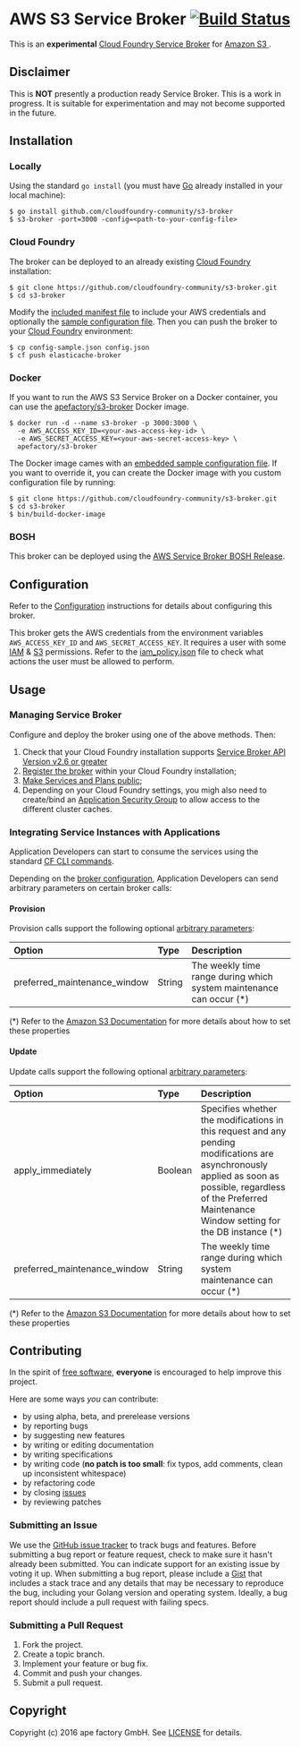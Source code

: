 # AWS S3 Service Broker [![Build Status](https://travis-ci.org/cloudfoundry-community/s3-broker.png)](https://travis-ci.org/cloudfoundry-community/s3-broker)

This is an **experimental** [Cloud Foundry Service Broker](https://docs.cloudfoundry.org/services/overview.html) for [Amazon S3  ](https://aws.amazon.com/s3/).


## Disclaimer

This is **NOT** presently a production ready Service Broker. This is a work in progress. It is suitable for experimentation and may not become supported in the future.

## Installation

### Locally

Using the standard `go install` (you must have [Go](https://golang.org/) already installed in your local machine):

```
$ go install github.com/cloudfoundry-community/s3-broker
$ s3-broker -port=3000 -config=<path-to-your-config-file>
```

### Cloud Foundry

The broker can be deployed to an already existing [Cloud Foundry](https://www.cloudfoundry.org/) installation:

```
$ git clone https://github.com/cloudfoundry-community/s3-broker.git
$ cd s3-broker
```

Modify the [included manifest file](https://github.com/cloudfoundry-community/s3-broker/blob/master/manifest.yml) to include your AWS credentials and optionally the [sample configuration file](https://github.com/cloudfoundry-community/s3-broker/blob/master/config-sample.json). Then you can push the broker to your [Cloud Foundry](https://www.cloudfoundry.org/) environment:

```
$ cp config-sample.json config.json
$ cf push elasticache-broker
```

### Docker

If you want to run the AWS S3 Service Broker on a Docker container, you can use the [apefactory/s3-broker](https://registry.hub.docker.com/u/apefactory/s3-broker/) Docker image.

```
$ docker run -d --name s3-broker -p 3000:3000 \
  -e AWS_ACCESS_KEY_ID=<your-aws-access-key-id> \
  -e AWS_SECRET_ACCESS_KEY=<your-aws-secret-access-key> \
  apefactory/s3-broker
```

The Docker image cames with an [embedded sample configuration file](https://github.com/cloudfoundry-community/s3-broker/blob/master/config-sample.json). If you want to override it, you can create the Docker image with you custom configuration file by running:

```
$ git clone https://github.com/cloudfoundry-community/s3-broker.git
$ cd s3-broker
$ bin/build-docker-image
```

### BOSH

This broker can be deployed using the [AWS Service Broker BOSH Release](https://github.com/cf-platform-eng/aws-broker-boshrelease).

## Configuration

Refer to the [Configuration](https://github.com/cloudfoundry-community/s3-broker/blob/master/CONFIGURATION.md) instructions for details about configuring this broker.

This broker gets the AWS credentials from the environment variables `AWS_ACCESS_KEY_ID` and `AWS_SECRET_ACCESS_KEY`. It requires a user with some [IAM](https://aws.amazon.com/iam/) & [S3](https://aws.amazon.com/s3/) permissions. Refer to the [iam_policy.json](https://github.com/cloudfoundry-community/s3-broker/blob/master/iam_policy.json) file to check what actions the user must be allowed to perform.

## Usage

### Managing Service Broker

Configure and deploy the broker using one of the above methods. Then:

1. Check that your Cloud Foundry installation supports [Service Broker API Version v2.6 or greater](https://docs.cloudfoundry.org/services/api.html#changelog)
2. [Register the broker](https://docs.cloudfoundry.org/services/managing-service-brokers.html#register-broker) within your Cloud Foundry installation;
3. [Make Services and Plans public](https://docs.cloudfoundry.org/services/access-control.html#enable-access);
4. Depending on your Cloud Foundry settings, you migh also need to create/bind an [Application Security Group](https://docs.cloudfoundry.org/adminguide/app-sec-groups.html) to allow access to the different cluster caches.

### Integrating Service Instances with Applications

Application Developers can start to consume the services using the standard [CF CLI commands](https://docs.cloudfoundry.org/devguide/services/managing-services.html).

Depending on the [broker configuration](https://github.com/cloudfoundry-community/s3-broker/blob/master/CONFIGURATION.md#s3-broker-configuration), Application Developers can send arbitrary parameters on certain broker calls:

#### Provision

Provision calls support the following optional [arbitrary parameters](https://docs.cloudfoundry.org/devguide/services/managing-services.html#arbitrary-params-create):

| Option                       | Type    | Description
|:-----------------------------|:------- |:-----------
| preferred_maintenance_window | String  | The weekly time range during which system maintenance can occur (*)

(*) Refer to the [Amazon S3 Documentation](https://aws.amazon.com/documentation/s3/) for more details about how to set these properties

#### Update

Update calls support the following optional [arbitrary parameters](https://docs.cloudfoundry.org/devguide/services/managing-services.html#arbitrary-params-update):

| Option                       | Type    | Description
|:-----------------------------|:------- |:-----------
| apply_immediately            | Boolean | Specifies whether the modifications in this request and any pending modifications are asynchronously applied as soon as possible, regardless of the Preferred Maintenance Window setting for the DB instance (*)
| preferred_maintenance_window | String  | The weekly time range during which system maintenance can occur (*)

(*) Refer to the [Amazon S3 Documentation](https://aws.amazon.com/documentation/s3/)  for more details about how to set these properties
## Contributing

In the spirit of [free software](http://www.fsf.org/licensing/essays/free-sw.html), **everyone** is encouraged to help improve this project.

Here are some ways *you* can contribute:

* by using alpha, beta, and prerelease versions
* by reporting bugs
* by suggesting new features
* by writing or editing documentation
* by writing specifications
* by writing code (**no patch is too small**: fix typos, add comments, clean up inconsistent whitespace)
* by refactoring code
* by closing [issues](https://github.com/cloudfoundry-community/s3-broker/issues)
* by reviewing patches

### Submitting an Issue

We use the [GitHub issue tracker](https://github.com/cloudfoundry-community/s3-broker/issues) to track bugs and features. Before submitting a bug report or feature request, check to make sure it hasn't already been submitted. You can indicate support for an existing issue by voting it up. When submitting a bug report, please include a [Gist](http://gist.github.com/) that includes a stack trace and any details that may be necessary to reproduce the bug, including your Golang version and operating system. Ideally, a bug report should include a pull request with failing specs.

### Submitting a Pull Request

1. Fork the project.
2. Create a topic branch.
3. Implement your feature or bug fix.
4. Commit and push your changes.
5. Submit a pull request.

## Copyright

Copyright (c) 2016 ape factory GmbH. See [LICENSE](https://github.com/cloudfoundry-community/s3-broker/blob/master/LICENSE) for details.
